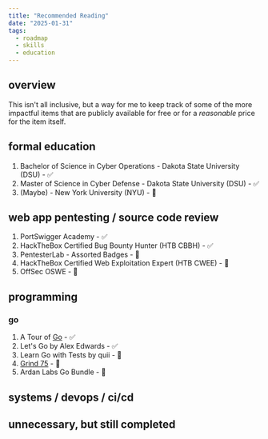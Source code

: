 ```yaml
---
title: "Recommended Reading"
date: "2025-01-31"
tags:
  - roadmap
  - skills
  - education
---
```


## overview

This isn't all inclusive, but a way for me to keep track of some of the more impactful items that are publicly available for free or for a _reasonable_ price for the item itself.

## formal education

1. Bachelor of Science in Cyber Operations - Dakota State University (DSU) - ✅
2. Master of Science in Cyber Defense - Dakota State University (DSU) - ✅
3. (Maybe) - New York University (NYU) - 🛑

## web app pentesting / source code review

1. PortSwigger Academy - ✅
2. HackTheBox Certified Bug Bounty Hunter (HTB CBBH) - ✅
3. PentesterLab - Assorted Badges - 🔄
4. HackTheBox Certified Web Exploitation Expert (HTB CWEE) - 🛑
5. OffSec OSWE - 🛑

## programming

### go

1. A Tour of [Go](https://go.dev/tour/welcome/1) - ✅
2. Let's Go by Alex Edwards - ✅
3. Learn Go with Tests by quii - 🔄
4. [Grind 75](https://www.techinterviewhandbook.org/grind75/) - 🛑
5. Ardan Labs Go Bundle - 🛑

## systems / devops / ci/cd

## unnecessary, but still completed
